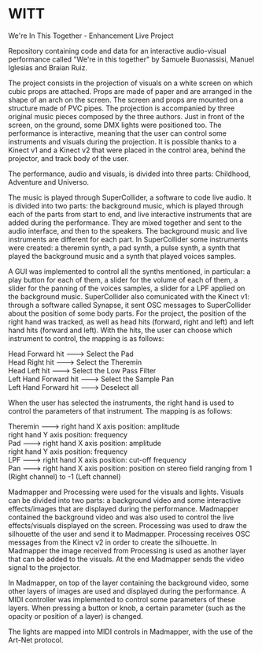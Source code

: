 # WITT
We're In This Together - Enhancement Live Project

Repository containing code and data for an interactive audio-visual performance called "We're in this together" 
by Samuele Buonassisi, Manuel Iglesias and Braian Ruiz.

The project consists in the projection of visuals on a white screen on which cubic props are attached. 
Props are made of paper and are arranged in the shape of an arch on the screen. The screen and props are mounted
on a structure made of PVC pipes. The projection is accompanied by three original music pieces composed by the 
three authors. Just in front of the screen, on the ground, some DMX lights were positioned too. The performance is
interactive, meaning that the user can control some instruments and visuals during the projection. It is
possible thanks to a Kinect v1 and a Kinect v2 that were placed in the control area, behind the projector, and track
body of the user.

The performance, audio and visuals, is divided into three parts: Childhood, Adventure and Universo. 

The music is played through SuperCollider, a software to code live audio. It is divided into two parts: the background 
music, which is played through each of the parts from start to end, and live interactive instruments that are added during the performance. 
They are mixed together and sent to the audio interface, and then to the speakers.
The background music and live instruments are different for each part. In SuperCollider some instruments were created:
a theremin synth, a pad synth, a pulse synth, a synth that played the background music and a synth that played voices 
samples. 

A GUI was implemented to control all the synths mentioned, in particular: a play button for each of them,
a slider for the volume of each of them, a slider for the panning of the voices samples, a slider for a LPF applied on
the background music. SuperCollider also comunicated with the Kinect v1: through a software called Synapse, it
sent OSC messages to SuperCollider about the position of some body parts. For the project, the position of the right
hand was tracked, as well as head hits (forward, right and left) and left hand hits (forward and left). With the hits, 
the user can choose which instrument to control, the mapping is as follows:

Head Forward hit ---> Select the Pad<br>
Head Right hit ---> Select the Theremin<br>
Head Left hit ---> Select the Low Pass Filter<br>
Left Hand Forward hit ---> Select the Sample Pan<br>
Left Hand Forward hit ---> Deselect all<br>

When the user has selected the instruments, the right hand is used to control the parameters of that instrument. The
mapping is as follows:

Theremin ---> right hand X axis position: amplitude<br>
              right hand Y axis position: frequency<br>
Pad ---> right hand X axis position: amplitude<br>
         right hand Y axis position: frequency<br>
LPF ---> right hand X axis position: cut-off frequency<br>
Pan ---> right hand X axis position: position on stereo field ranging from 1 (Right channel) to -1 (Left channel)<br>

Madmapper and Processing were used for the visuals and lights. Visuals can be divided into two parts: a background
video and some interactive effects/images that are displayed during the performance. Madmapper contained
the background video and was also used to control the live effects/visuals displayed on the screen. Processing was used
to draw the silhouette of the user and send it to Madmapper. Processing receives OSC messages from the Kinect v2 in order to 
create the silhouette. In Madmapper the image received from Processing is used as another layer that can be added to the 
visuals. At the end Madmapper sends the video signal to the projector.

In Madmapper, on top of the layer containing the background video, some other layers of images are used and displayed during 
the performance. A MIDI controller was implemented to control some parameters of these layers. When pressing a button
or knob, a certain parameter (such as the opacity or position of a layer) is changed.

The lights are mapped into MIDI controls in Madmapper, with the use of the Art-Net protocol.
